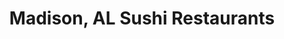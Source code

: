 ---
layout: city
title: Madison, AL Sushi Restaurants
permalink: /alabama/madison/
stateAbbr: AL
stateName: Alabama
cityName: Madison
---